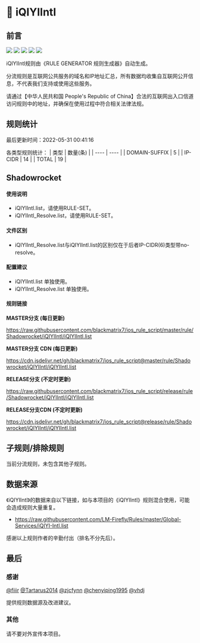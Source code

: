 # 🧸 iQIYIIntl

## 前言

![](https://shields.io/badge/-移除重复规则-ff69b4) ![](https://shields.io/badge/-DOMAIN与DOMAIN--SUFFIX合并-green) ![](https://shields.io/badge/-DOMAIN--SUFFIX间合并-critical) ![](https://shields.io/badge/-DOMAIN--SUFFIX与DOMAIN--KEYWORD合并-blue) ![](https://shields.io/badge/-IP--CIDR(6)合并-blueviolet) 

iQIYIIntl规则由《RULE GENERATOR 规则生成器》自动生成。

分流规则是互联网公共服务的域名和IP地址汇总，所有数据均收集自互联网公开信息，不代表我们支持或使用这些服务。

请通过【中华人民共和国 People's Republic of China】合法的互联网出入口信道访问规则中的地址，并确保在使用过程中符合相关法律法规。

## 规则统计

最后更新时间：2022-05-31 00:41:16

各类型规则统计：
| 类型 | 数量(条)  | 
| ---- | ----  |
| DOMAIN-SUFFIX | 5  | 
| IP-CIDR | 14  | 
| TOTAL | 19  | 


## Shadowrocket 

#### 使用说明
- iQIYIIntl.list，请使用RULE-SET。
- iQIYIIntl_Resolve.list，请使用RULE-SET。

#### 文件区别
- iQIYIIntl_Resolve.list与iQIYIIntl.list的区别仅在于后者IP-CIDR(6)类型带no-resolve。

#### 配置建议
- iQIYIIntl.list 单独使用。
- iQIYIIntl_Resolve.list 单独使用。

#### 规则链接
**MASTER分支 (每日更新)**

https://raw.githubusercontent.com/blackmatrix7/ios_rule_script/master/rule/Shadowrocket/iQIYIIntl/iQIYIIntl.list

**MASTER分支 CDN (每日更新)**

https://cdn.jsdelivr.net/gh/blackmatrix7/ios_rule_script@master/rule/Shadowrocket/iQIYIIntl/iQIYIIntl.list

**RELEASE分支 (不定时更新)**

https://raw.githubusercontent.com/blackmatrix7/ios_rule_script/release/rule/Shadowrocket/iQIYIIntl/iQIYIIntl.list

**RELEASE分支CDN (不定时更新)**

https://cdn.jsdelivr.net/gh/blackmatrix7/ios_rule_script@release/rule/Shadowrocket/iQIYIIntl/iQIYIIntl.list

## 子规则/排除规则


当前分流规则，未包含其他子规则。

## 数据来源

《iQIYIIntl》的数据来自以下链接，如与本项目的《iQIYIIntl》规则混合使用，可能会造成规则大量重复。

- https://raw.githubusercontent.com/LM-Firefly/Rules/master/Global-Services/iQIYI-Intl.list


感谢以上规则作者的辛勤付出（排名不分先后）。

## 最后

### 感谢

[@fiiir](https://github.com/fiiir) [@Tartarus2014](https://github.com/Tartarus2014) [@zjcfynn](https://github.com/zjcfynn) [@chenyiping1995](https://github.com/chenyiping1995) [@vhdj](https://github.com/vhdj)

提供规则数据源及改进建议。

### 其他

请不要对外宣传本项目。